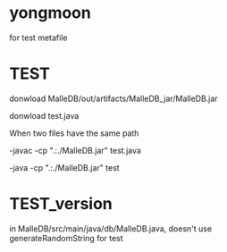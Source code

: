 # yongmoon
for test metafile

# TEST 
donwload MalleDB/out/artifacts/MalleDB_jar/MalleDB.jar

donwload test.java 

When two files have the same path

-javac -cp ".:./MalleDB.jar" test.java

-java -cp ".:./MalleDB.jar" test

# TEST_version 
 in MalleDB/src/main/java/db/MalleDB.java,  doesn't use generateRandomString for test
